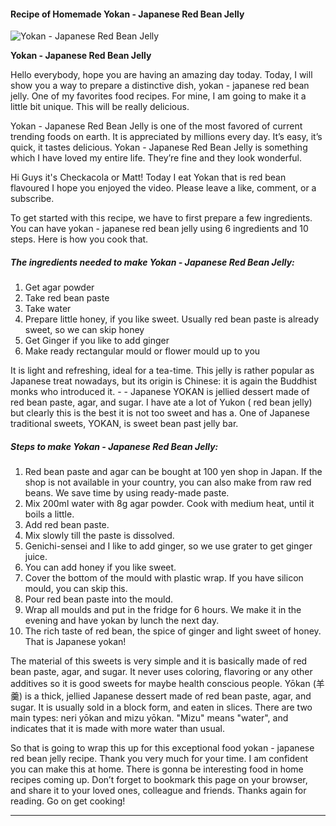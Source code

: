             

#### Recipe of Homemade Yokan - Japanese Red Bean Jelly

![Yokan - Japanese Red Bean Jelly](https://img-global.cpcdn.com/recipes/9cf914891fad6957/751x532cq70/yokan-japanese-red-bean-jelly-recipe-main-photo.jpg)

**Yokan - Japanese Red Bean Jelly**

Hello everybody, hope you are having an amazing day today. Today, I will show you a way to prepare a distinctive dish, yokan - japanese red bean jelly. One of my favorites food recipes. For mine, I am going to make it a little bit unique. This will be really delicious.

Yokan - Japanese Red Bean Jelly is one of the most favored of current trending foods on earth. It is appreciated by millions every day. It’s easy, it’s quick, it tastes delicious. Yokan - Japanese Red Bean Jelly is something which I have loved my entire life. They’re fine and they look wonderful.

Hi Guys it's Checkacola or Matt! Today I eat Yokan that is red bean flavoured I hope you enjoyed the video. Please leave a like, comment, or a subscribe.

To get started with this recipe, we have to first prepare a few ingredients. You can have yokan - japanese red bean jelly using 6 ingredients and 10 steps. Here is how you cook that.

##### The ingredients needed to make Yokan - Japanese Red Bean Jelly:

1.  Get agar powder
2.  Take red bean paste
3.  Take water
4.  Prepare little honey, if you like sweet. Usually red bean paste is already sweet, so we can skip honey
5.  Get Ginger if you like to add ginger
6.  Make ready rectangular mould or flower mould up to you

It is light and refreshing, ideal for a tea-time. This jelly is rather popular as Japanese treat nowadays, but its origin is Chinese: it is again the Buddhist monks who introduced it. - - Japanese YOKAN is jellied dessert made of red bean paste, agar, and sugar. I have ate a lot of Yukon ( red bean jelly) but clearly this is the best it is not too sweet and has a. One of Japanese traditional sweets, YOKAN, is sweet bean past jelly bar.

##### Steps to make Yokan - Japanese Red Bean Jelly:

1.  Red bean paste and agar can be bought at 100 yen shop in Japan. If the shop is not available in your country, you can also make from raw red beans. We save time by using ready-made paste.
2.  Mix 200ml water with 8g agar powder. Cook with medium heat, until it boils a little.
3.  Add red bean paste.
4.  Mix slowly till the paste is dissolved.
5.  Genichi-sensei and I like to add ginger, so we use grater to get ginger juice.
6.  You can add honey if you like sweet.
7.  Cover the bottom of the mould with plastic wrap. If you have silicon mould, you can skip this.
8.  Pour red bean paste into the mould.
9.  Wrap all moulds and put in the fridge for 6 hours. We make it in the evening and have yokan by lunch the next day.
10.  The rich taste of red bean, the spice of ginger and light sweet of honey. That is Japanese yokan!

The material of this sweets is very simple and it is basically made of red bean paste, agar, and sugar. It never uses coloring, flavoring or any other additives so it is good sweets for maybe health conscious people. Yōkan (羊羹) is a thick, jellied Japanese dessert made of red bean paste, agar, and sugar. It is usually sold in a block form, and eaten in slices. There are two main types: neri yōkan and mizu yōkan. "Mizu" means "water", and indicates that it is made with more water than usual.

So that is going to wrap this up for this exceptional food yokan - japanese red bean jelly recipe. Thank you very much for your time. I am confident you can make this at home. There is gonna be interesting food in home recipes coming up. Don’t forget to bookmark this page on your browser, and share it to your loved ones, colleague and friends. Thanks again for reading. Go on get cooking!

* * *